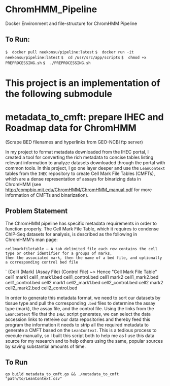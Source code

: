 # ChromHMM_Pipeline
Docker Environment and file-structure for ChromHMM Pipeline
## To Run:
`$  docker pull neekonsu/pipeline:latest`
`$  docker run -it neekonsu/pipeline:latest`
`$  cd /usr/src/app/scripts`
`$  chmod +x PREPROCESSING.sh`
`$  ./PREPROCESSING.sh`

# This project is an implementation of the following submodule
# metadata_to_cmft: prepare IHEC and Roadmap data for ChromHMM
(Scrape BED filenames and hyperlinks from GEO-NCBI ftp server)


In my project to format metadata downloaded from the IHEC portal, I created a tool for converting the rich metadata to concise tables listing relevant information to analyze datasets downloaded through the portal with common tools. In this project, I go one layer deeper and use the `LeanContext` tables from the `IHEC` repository to create Cell Mark File Tables (CMFTs), which are a dense representation of assays for binarizing data in ChromHMM (see <http://compbio.mit.edu/ChromHMM/ChromHMM_manual.pdf> for more information of CMFTs and binarization).

## Problem Statement
The ChromHMM pipeline has specific metadata requirements in order to function properly. The Cell Mark File Table, which it requires to condense ChIP-Seq datasets for analysis, is described as the following in ChromHMM's man page: 

    cellmarkfiletable – A tab delimited file each row contains the cell type or other identifier for a groups of marks,
    then the associated mark, then the name of a bed file, and optionally a corresponding control bed file
`
    (Cell) (Mark) (Assay File)    (Control File) ~> Hence "Cell Mark File Table"
    cell1  mark1 cell1_mark1.bed cell1_control.bed
    cell1  mark2 cell1_mark2.bed cell1_control.bed
    cell2  mark1 cell2_mark1.bed cell2_control.bed
    cell2  mark2 cell2_mark2.bed cell2_control.bed

In order to generate this metadata format, we need to sort our datasets by tissue type and pull the corresponding `.bed` files to determine the assay type (mark), the assay file, and the control file. Using the links from the `LeanContext` file that the `IHEC` script generates, we can select the data accession links to retreive our data repositories and thereby feed this program the information it needs to strip all the required metadata to generate a CMFT based on the `LeanContext`. This is a tedious process to execute manually, so I built this script both to help me as I use this data source for my research and to help others using the same, popular sources by saving substantial amounts of time.  

## To Run
    go build metadata_to_cmft.go && ./metadata_to_cmft "path/to/LeanContext.csv"

